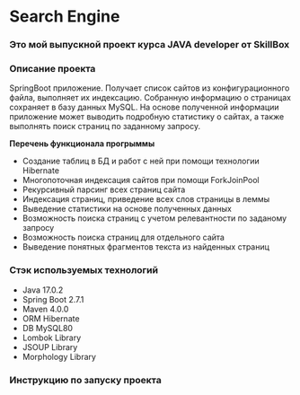 # Search Engine
### Это мой выпускной проект курса JAVA developer от SkillBox

### Описание проекта
SpringBoot приложение. Получает список сайтов из конфигурационного файла,
выполняет их индексацию. Собранную информацию о страницах
сохраняет в базу данных MySQL. На основе полученной информации приложение может
выводить подробную статистику о сайтах, а также выполнять поиск страниц по
заданному запросу.

**Перечень функционала прогрыммы**
* Создание таблиц в БД и работ с ней при помощи технологии Hibernate
* Многопоточная индексация сайтов при помощи ForkJoinPool
* Рекурсивный парсинг всех страниц сайта
* Индексация страниц, приведение всех слов страницы в леммы
* Выведение статистики на основе полученных данных
* Возможность поиска страниц с учетом релевантности по заданому запросу
* Возможность поиска страниц для отдельного сайта
* Выведение понятных фрагментов текста из найденных страниц

###  Стэк используемых технологий
* Java 17.0.2
* Spring Boot 2.7.1
* Maven 4.0.0
* ORM Hibernate
* DB MySQL80
* Lombok Library
* JSOUP Library
* Morphology Library


### Инструкцию по запуску проекта